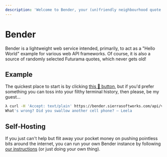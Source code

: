 ```yaml
---
description: 'Welcome to Bender, your (un)friendly neighbourhood quote provider.'
---
```


# Bender

Bender is a lightweight web service intended, primarily, to act as a "Hello World" example for various web API frameworks. Of course, it is also a source of randomly selected Futurama quotes, which never gets old!

## Example

The quickest place to start is by clicking [this 🔴 button](https://bender.sierrasoftworks.com/api/v1/quote), but if you'd prefer something you can toss into your filthy terminal history, then please, be my guest...

```bash
λ curl -H 'Accept: text/plain' https://bender.sierrasoftworks.com/api/v1/quote
What's wrong? Did you swallow another cell phone? – Leela
```

## Self-Hosting

If you just can't help but flit away your pocket money on pushing pointless bits around the internet, you can run your own Bender instance by following [our instructions](hosting/getting-started.md) \(or just doing your own thing\).

